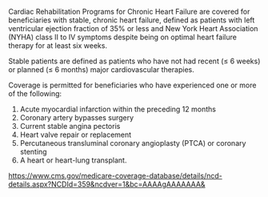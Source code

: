 Cardiac Rehabilitation Programs for Chronic Heart Failure are covered for beneficiaries with stable, chronic heart failure, defined as patients with left ventricular ejection fraction of 35% or less and New York Heart Association (NYHA) class II to IV symptoms despite being on optimal heart failure therapy for at least six weeks.

Stable patients are defined as patients who have not had recent (≤ 6 weeks) or planned (≤ 6 months) major cardiovascular therapies.

Coverage is permitted for beneficiaries who have experienced one or more of the following:
1. Acute myocardial infarction within the preceding 12 months
2. Coronary artery bypasses surgery
3. Current stable angina pectoris
4. Heart valve repair or replacement
5. Percutaneous transluminal coronary angioplasty (PTCA) or coronary stenting
6. A heart or heart-lung transplant.

https://www.cms.gov/medicare-coverage-database/details/ncd-details.aspx?NCDId=359&ncdver=1&bc=AAAAgAAAAAAA&
